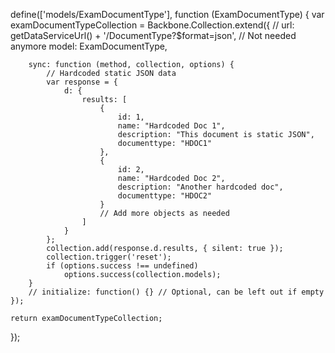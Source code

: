 define(['models/ExamDocumentType'], function (ExamDocumentType) {
    var examDocumentTypeCollection = Backbone.Collection.extend({
        // url: getDataServiceUrl() + '/DocumentType?$format=json', // Not needed anymore
        model: ExamDocumentType,

        sync: function (method, collection, options) {
            // Hardcoded static JSON data
            var response = {
                d: {
                    results: [
                        {
                            id: 1,
                            name: "Hardcoded Doc 1",
                            description: "This document is static JSON",
                            documenttype: "HDOC1"
                        },
                        {
                            id: 2,
                            name: "Hardcoded Doc 2",
                            description: "Another hardcoded doc",
                            documenttype: "HDOC2"
                        }
                        // Add more objects as needed
                    ]
                }
            };
            collection.add(response.d.results, { silent: true });
            collection.trigger('reset');
            if (options.success !== undefined)
                options.success(collection.models);
        }
        // initialize: function() {} // Optional, can be left out if empty
    });

    return examDocumentTypeCollection;
});
